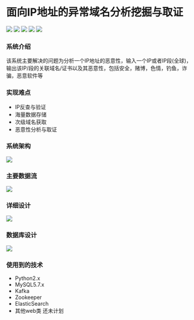 # 面向IP地址的异常域名分析挖掘与取证
![](https://img.shields.io/badge/license-WTFPL-blue.svg) ![](https://img.shields.io/github/repo-size/JX-Wang/IP-Analysis.svg) ![](https://img.shields.io/bitbucket/issues-raw/JX-Wang/IP-Analysis.svg) ![](https://img.shields.io/github/forks/JX-Wang/IP-Analysis.svg?label=Fork) ![](https://img.shields.io/github/stars/JX-Wang/IP-Analysis.svg?style=social)  
### 系统介绍
该系统主要解决的问题为分析一个IP地址的恶意性，输入一个IP或者IP段(全球)，输出该IP/段的关联域名/证书以及其恶意性，包括安全，赌博，色情，钓鱼，诈骗，恶意软件等  

### 实现难点
* IP反查与验证
* 海量数据存储
* 次级域名获取
* 恶意性分析与取证
### 系统架构
![](https://github.com/JX-Wang/IP-Analysis/blob/master/Frame/new_frame_2.jpg)   

### 主要数据流
![](https://github.com/JX-Wang/IP-Analysis/blob/master/Frame/pattern1.jpg)  

### 详细设计
![](https://github.com/JX-Wang/IP-Analysis/blob/master/Frame/pattern1.jpg)  

### 数据库设计
![](https://developing)  

### 使用到的技术
* Python2.x
* MySQL5.7.x
* Kafka
* Zookeeper
* ElasticSearch
* 其他web类 还未计划
